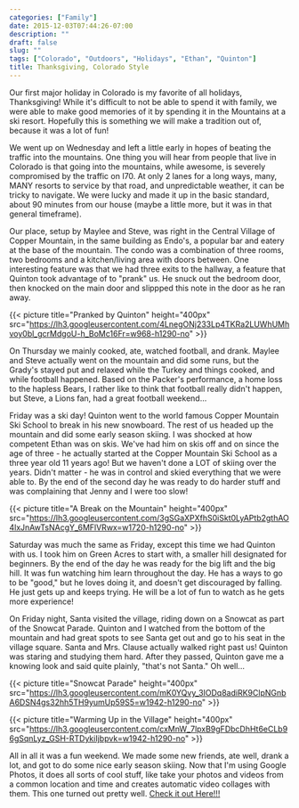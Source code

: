 ```yaml
---
categories: ["Family"]
date: 2015-12-03T07:44:26-07:00
description: ""
draft: false
slug: ""
tags: ["Colorado", "Outdoors", "Holidays", "Ethan", "Quinton"]
title: Thanksgiving, Colorado Style
---
```


Our first major holiday in Colorado is my favorite of all holidays, Thanksgiving!
While it's difficult to not be able to spend it with family, we were able to
make good memories of it by spending it in the Mountains at a ski resort. Hopefully
this is something we will make a tradition out of, because it was a lot of fun!

We went up on Wednesday and left a little early in hopes of beating the traffic
into the mountains. One thing you will hear from people that live in Colorado is
that going into the mountains, while awesome, is severely compromised by the
traffic on I70. At only 2 lanes for a long ways, many, MANY resorts to
service by that road, and unpredictable weather, it can be tricky to navigate.
We were lucky and made it up in the basic standard, about 90 minutes from our
house (maybe a little more, but it was in that general timeframe).

Our place, setup by Maylee and Steve, was right in the Central Village of
Copper Mountain, in the same building as Endo's, a popular bar and eatery
at the base of the mountain. The condo was a combination of three rooms,
two bedrooms and a kitchen/living area with doors between. One interesting
feature was that we had three exits to the hallway, a feature that Quinton
took advantage of to "prank" us. He snuck out the bedroom door, then knocked
on the main door and slippped this note in the door as he ran away.

{{< picture title="Pranked by Quinton" height="400px" src="https://lh3.googleusercontent.com/4LnegONj233Lp4TKRa2LUWhUMhvoy0bl_gcrMdgoU-h_BoMc16Fr=w968-h1290-no" >}}

On Thursday we mainly cooked, ate, watched football, and drank. Maylee and
Steve actually went on the mountain and did some runs, but the Grady's stayed
put and relaxed while the Turkey and things cooked, and while football happened.
Based on the Packer's performance, a home loss to the hapless Bears, I rather
like to think that football really didn't happen, but Steve, a Lions fan, had
a great football weekend...

Friday was a ski day! Quinton went to the world famous Copper Mountain Ski
School to break in his new snowboard. The rest of us headed up the mountain
and did some early season skiing. I was shocked at how competent Ethan was
on skis. We've had him on skis off and on since the age of three - he actually
started at the Copper Mountain Ski School as a three year old 11 years ago! But
we haven't done a LOT of skiing over the years. Didn't matter - he was in
control and skied everything that we were able to. By the end of the second
day he was ready to do harder stuff and was complaining that Jenny and I were
too slow!

{{< picture title="A Break on the Mountain" height="400px" src="https://lh3.googleusercontent.com/3gSGaXPXfhS0iSkt0LyAPtb2gthAO4lxJnAwTsNAcgY_6MFlVRwx=w1720-h1290-no" >}}

Saturday was much the same as Friday, except this time we had Quinton with us.
I took him on Green Acres to start with, a smaller hill designated for beginners.
By the end of the day he was ready for the big lift and the big hill. It was
fun watching him learn throughout the day. He has a ways to go to be "good," but
he loves doing it, and doesn't get discouraged by falling. He just gets up
and keeps trying. He will be a lot of fun to watch as he gets more experience!

On Friday night, Santa visited the village, riding down on a Snowcat as part
of the Snowcat Parade. Quinton and I watched from the bottom of the mountain
and had great spots to see Santa get out and go to his seat in the village
square. Santa and Mrs. Clause actually walked right past us! Quinton was
staring and studying them hard. After they passed, Quinton gave me a knowing
look and said quite plainly, "that's not Santa." Oh well...

{{< picture title="Snowcat Parade" height="400px" src="https://lh3.googleusercontent.com/mK0YQvy_3IODq8adiRK9ClpNGnbA6DSN4gs32hh5TH9yumUp59S5=w1942-h1290-no" >}}

{{< picture title="Warming Up in the Village" height="400px" src="https://lh3.googleusercontent.com/cxMnW_7lpxB9gFDbcDhHt6eCLb96gSqnLyz_GSH-RTDykiIjbpvk=w1942-h1290-no" >}}

All in all it was a fun weekend. We made some new friends, ate well, drank a lot,
and got to do some nice early season skiing. Now that I'm using Google Photos, it
does all sorts of cool stuff, like take your photos and videos from a common
location and time and creates automatic video collages with them. This one turned
out pretty well. [Check it out  Here!!!](https://photos.google.com/share/AF1QipMNubXhibm_A8huxsnuUItrsz3r8hIsEBjiKgLxkx3paVhLaI6UsdbJ_mF5AcVDIA/photo/AF1QipN3vbEZrUXjrwCY1v_E2e9IyQdHrveV0pZ9RnXD?key=VE5IbnRLMmFLa3cwZUUyM0dhNkVlc1NiejBzNFB3)
